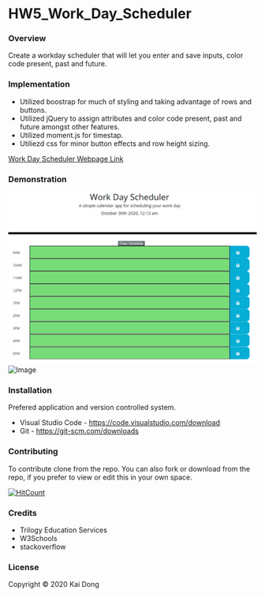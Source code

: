 # HW5_Work_Day_Scheduler

### Overview
Create a workday scheduler that will let you enter and save inputs, color code present, past and future.

### Implementation
* Utilized boostrap for much of styling and taking advantage of rows and buttons.
* Utilized jQuery to assign attributes and color code present, past and future amongst other features.
* Utilized moment.js for timestap.
* Utiliezd css for minor button effects and row height sizing.

[Work Day Scheduler Webpage Link](https://kaidong-chr.github.io/HW5_Work_Day_Scheduler/)

### Demonstration

![Image](./assets/image/HW5_Work_Day_Scheduler.gif "Work Day Scheduler Demostration")
![Image](https://img.shields.io/badge/Languages-html%20%7C%20css%20%7C%20javascript-yellow)

### Installation

Prefered application and version controlled system.
* Visual Studio Code - https://code.visualstudio.com/download
* Git - https://git-scm.com/downloads

### Contributing

To contribute clone from the repo.
You can also fork or download from the repo, if you prefer to view or edit this in your own space.

[![HitCount](https://img.shields.io/github/search/kaidong-chr/HW5_Work_Day_Scheduler/search)](https://img.shields.io/github/search/kaidong-chr/HW5_Work_Day_Scheduler/})

### Credits

* Trilogy Education Services
* W3Schools
* stackoverflow

### License

Copyright © 2020 Kai Dong